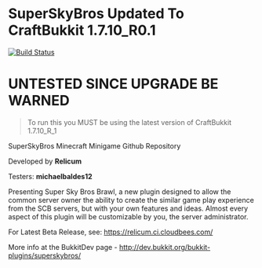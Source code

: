 SuperSkyBros Updated To CraftBukkit 1.7.10_R0.1
==============

[![Build Status](https://travis-ci.org/Relicum/SuperSkyBros.png?branch=master)](https://travis-ci.org/Relicum/SuperSkyBros)

UNTESTED SINCE UPGRADE BE WARNED
=====



<blockquote>To run this you MUST be using the latest version of CraftBukkit 1.7.10_R_1</blockquote>

SuperSkyBros Minecraft Minigame Github Repository

Developed by **Relicum**

Testers: **michaelbaldes12**

Presenting Super Sky Bros Brawl, a new plugin designed to allow the common server owner the ability to create the similar game play experience from the SCB servers, but with your own features and ideas. Almost every aspect of this plugin will be customizable by you, the server administrator.

For Latest Beta Release, see: https://relicum.ci.cloudbees.com/

More info at the BukkitDev page - http://dev.bukkit.org/bukkit-plugins/superskybros/
